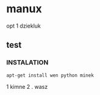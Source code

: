 # manux

opt 1
dziekluk

## test
### INSTALATION

```command
apt-get install wen python minek
``` 

1 kimne
2 . wasz

